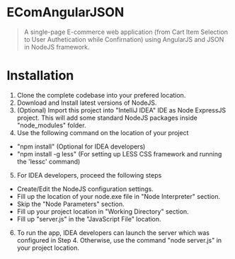 EComAngularJSON
===============
> A single-page E-commerce web application (from Cart Item Selection to User Authetication while Confirnation) using AngularJS and JSON in NodeJS framework.

Installation
===========================
1. Clone the complete codebase into your prefered location.
2. Download and Install latest versions of NodeJS.
3. (Optional) Import this project into "IntelliJ IDEA" IDE as Node ExpressJS project. This will add some standard NodeJS packages inside "node_modules" folder.
4. Use the following command on the location of your project
  - "npm install" (Optional for IDEA developers)
  - "npm install -g less" (For setting up LESS CSS framework and running the 'lessc' command)
5. For IDEA developers, proceed the following steps
  - Create/Edit the NodeJS configuration settings.
  - Fill up the location of your node.exe file in "Node Interpreter" section.
  - Skip the "Node Parameters" section.
  - Fill up your project location in "Working Directory" section.
  - Fill up "server.js" in the "JavaScript File" location.
6. To run the app, IDEA developers can launch the server which was configured in Step 4. Otherwise, use the command "node server.js" in your project location.
